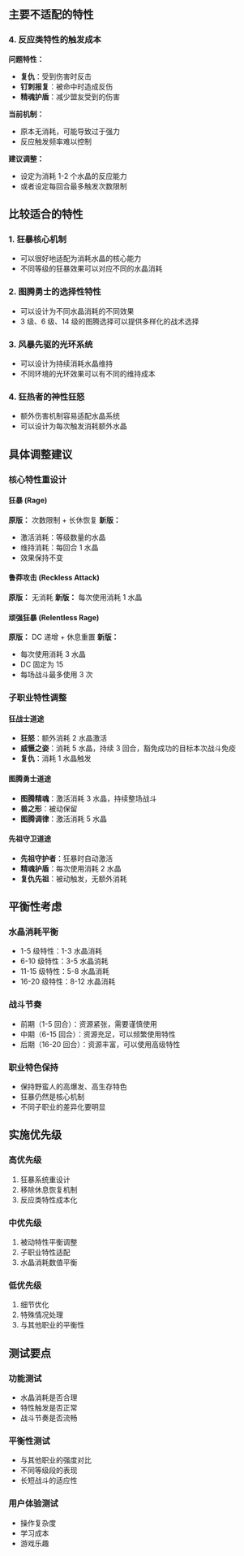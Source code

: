## 主要不适配的特性

### 4. 反应类特性的触发成本

**问题特性：**

- **复仇**：受到伤害时反击
- **钉刺报复**：被命中时造成反伤
- **精魂护盾**：减少盟友受到的伤害

**当前机制：**

- 原本无消耗，可能导致过于强力
- 反应触发频率难以控制

**建议调整：**

- 设定为消耗 1-2 个水晶的反应能力
- 或者设定每回合最多触发次数限制

## 比较适合的特性

### 1. 狂暴核心机制

- 可以很好地适配为消耗水晶的核心能力
- 不同等级的狂暴效果可以对应不同的水晶消耗

### 2. 图腾勇士的选择性特性

- 可以设计为不同水晶消耗的不同效果
- 3 级、6 级、14 级的图腾选择可以提供多样化的战术选择

### 3. 风暴先驱的光环系统

- 可以设计为持续消耗水晶维持
- 不同环境的光环效果可以有不同的维持成本

### 4. 狂热者的神性狂怒

- 额外伤害机制容易适配水晶系统
- 可以设计为每次触发消耗额外水晶

## 具体调整建议

### 核心特性重设计

#### 狂暴 (Rage)

**原版：** 次数限制 + 长休恢复
**新版：**

- 激活消耗：等级数量的水晶
- 维持消耗：每回合 1 水晶
- 效果保持不变

#### 鲁莽攻击 (Reckless Attack)

**原版：** 无消耗
**新版：** 每次使用消耗 1 水晶

#### 顽强狂暴 (Relentless Rage)

**原版：** DC 递增 + 休息重置
**新版：**

- 每次使用消耗 3 水晶
- DC 固定为 15
- 每场战斗最多使用 3 次

### 子职业特性调整

#### 狂战士道途

- **狂怒**：额外消耗 2 水晶激活
- **威慑之姿**：消耗 5 水晶，持续 3 回合，豁免成功的目标本次战斗免疫
- **复仇**：消耗 1 水晶触发

#### 图腾勇士道途

- **图腾精魂**：激活消耗 3 水晶，持续整场战斗
- **兽之形**：被动保留
- **图腾调律**：激活消耗 5 水晶

#### 先祖守卫道途

- **先祖守护者**：狂暴时自动激活
- **精魂护盾**：每次使用消耗 2 水晶
- **复仇先祖**：被动触发，无额外消耗

## 平衡性考虑

### 水晶消耗平衡

- 1-5 级特性：1-3 水晶消耗
- 6-10 级特性：3-5 水晶消耗
- 11-15 级特性：5-8 水晶消耗
- 16-20 级特性：8-12 水晶消耗

### 战斗节奏

- 前期（1-5 回合）：资源紧张，需要谨慎使用
- 中期（6-15 回合）：资源充足，可以频繁使用特性
- 后期（16-20 回合）：资源丰富，可以使用高级特性

### 职业特色保持

- 保持野蛮人的高爆发、高生存特色
- 狂暴仍然是核心机制
- 不同子职业的差异化要明显

## 实施优先级

### 高优先级

1. 狂暴系统重设计
2. 移除休息恢复机制
3. 反应类特性成本化

### 中优先级

1. 被动特性平衡调整
2. 子职业特性适配
3. 水晶消耗数值平衡

### 低优先级

1. 细节优化
2. 特殊情况处理
3. 与其他职业的平衡性

## 测试要点

### 功能测试

- 水晶消耗是否合理
- 特性触发是否正常
- 战斗节奏是否流畅

### 平衡性测试

- 与其他职业的强度对比
- 不同等级段的表现
- 长短战斗的适应性

### 用户体验测试

- 操作复杂度
- 学习成本
- 游戏乐趣
